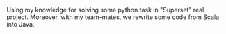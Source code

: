 Using my knowledge for solving some python task in "Superset" real project. Moreover, with my team-mates, we rewrite some code from Scala into Java.